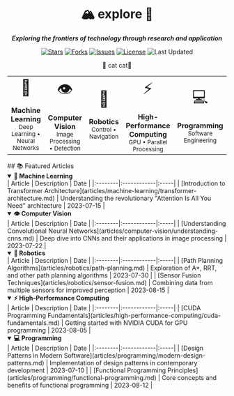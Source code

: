 <div align="center">   <h1>🏔️ explore 🚀</h1>     <p style="text-align: center; margin: 1em 0;">     <strong><em>Exploring the frontiers of technology through research and application</em></strong>   </p>    <p align="center">     <a href="https://github.com/BreCaspian/Alps/stargazers"><img src="https://img.shields.io/github/stars/BreCaspian/Alps?style=flat-square&logo=github" alt="Stars"></a>     <a href="https://github.com/BreCaspian/Alps/network/members"><img src="https://img.shields.io/github/forks/BreCaspian/Alps?style=flat-square&logo=github" alt="Forks"></a>     <a href="https://github.com/BreCaspian/Alps/issues"><img src="https://img.shields.io/github/issues/BreCaspian/Alps?style=flat-square&logo=github" alt="Issues"></a>     <a href="LICENSE"><img src="https://img.shields.io/badge/License-MIT-blue.svg?style=flat-square" alt="License"></a>     <img src="https://img.shields.io/badge/Last%20Updated-April%202025-green.svg?style=flat-square" alt="Last Updated">   </p> </div>   <div align="center">🌿 cat cat🌿</div>   <div align="center">   <table>     <tr>       <td align="center">         <div style="font-size: 36px;">🧠</div>         <br>         <b>Machine Learning</b>         <br>         <small>Deep Learning • Neural Networks</small>       </td>       <td align="center">         <div style="font-size: 36px;">👁️</div>         <br>         <b>Computer Vision</b>         <br>         <small>Image Processing • Detection</small>       </td>       <td align="center">         <div style="font-size: 36px;">🤖</div>         <br>         <b>Robotics</b>         <br>         <small>Control • Navigation</small>       </td>       <td align="center">         <div style="font-size: 36px;">⚡</div>         <br>         <b>High-Performance Computing</b>         <br>         <small>GPU • Parallel Processing</small>       </td>       <td align="center">         <div style="font-size: 36px;">💻</div>         <br>         <b>Programming</b>         <br>         <small>Software Engineering</small>       </td>     </tr>   </table> </div>    ## 📚 Featured Articles  <details open> <summary><b>🧠 Machine Learning</b></summary>  | Article | Description | Date | |:--------|:------------|:-----| | [Introduction to Transformer Architecture](articles/machine-learning/transformer-architecture.md) | Understanding the revolutionary "Attention Is All You Need" architecture | 2023-07-15 |  </details>  <details open> <summary><b>👁️ Computer Vision</b></summary>  | Article | Description | Date | |:--------|:------------|:-----| | [Understanding Convolutional Neural Networks](articles/computer-vision/understanding-cnns.md) | Deep dive into CNNs and their applications in image processing | 2023-07-22 |  </details>  <details open> <summary><b>🤖 Robotics</b></summary>  | Article | Description | Date | |:--------|:------------|:-----| | [Path Planning Algorithms](articles/robotics/path-planning.md) | Exploration of A*, RRT, and other path planning algorithms | 2023-07-30 | | [Sensor Fusion Techniques](articles/robotics/sensor-fusion.md) | Combining data from multiple sensors for improved perception | 2023-08-15 |  </details>  <details open> <summary><b>⚡ High-Performance Computing</b></summary>  | Article | Description | Date | |:--------|:------------|:-----| | [CUDA Programming Fundamentals](articles/high-performance-computing/cuda-fundamentals.md) | Getting started with NVIDIA CUDA for GPU programming | 2023-08-05 |  </details>  <details open> <summary><b>💻 Programming</b></summary>  | Article | Description | Date | |:--------|:------------|:-----| | [Design Patterns in Modern Software](articles/programming/modern-design-patterns.md) | Implementation of design patterns in contemporary development | 2023-07-10 | | [Functional Programming Principles](articles/programming/functional-programming.md) | Core concepts and benefits of functional programming | 2023-08-12 |  </details>  
